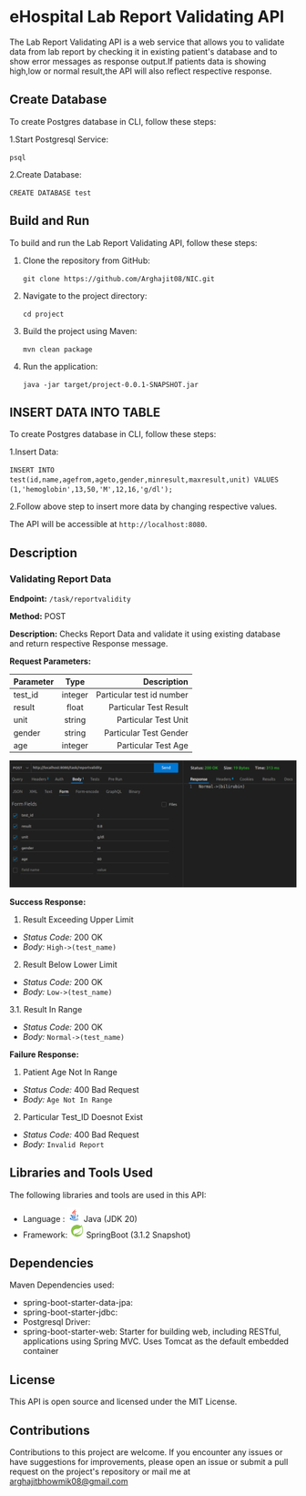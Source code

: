 # eHospital Lab Report Validating API
The Lab Report Validating API is a web service that allows you to validate data from lab report by checking it in existing patient's database and to show error messages as response output.If patients data is showing high,low or normal result,the API will also reflect respective response. 

## Create Database
To create Postgres database in CLI, follow these steps:

1.Start Postgresql Service:

   `psql `

2.Create Database:

   `CREATE DATABASE test `

## Build and Run
To build and run the Lab Report Validating API, follow these steps:

1. Clone the repository from GitHub:
   
   `git clone https://github.com/Arghajit08/NIC.git `
   
2. Navigate to the project directory:
   
   `cd project`
   
3. Build the project using Maven:
   
   `mvn clean package`
   
4. Run the application:
   
   `java -jar target/project-0.0.1-SNAPSHOT.jar`
   
## INSERT DATA INTO TABLE
To create Postgres database in CLI, follow these steps:

1.Insert Data:

   `INSERT INTO test(id,name,agefrom,ageto,gender,minresult,maxresult,unit) VALUES (1,'hemoglobin',13,50,'M',12,16,'g/dl'); `

2.Follow above step to insert more data by changing respective values.

The API will be accessible at `http://localhost:8080`.

## Description
### Validating Report Data
**Endpoint:** `/task/reportvalidity`

**Method:** POST

**Description:** Checks Report Data and validate it using existing database and return respective Response message.

**Request Parameters:**

| Parameter   |      Type      |           Description          |
|-------------|:--------------:|-------------------------------:|
|  test_id    |     integer    |      Particular test id number |
|  result     |     float      |      Particular Test Result    |
|  unit       |     string     |      Particular Test Unit      |
|  gender     |     string     |      Particular Test Gender    |
|  age        |     integer    |      Particular Test Age       |

<center>
<img src="./images/image.png" alt="thunderclient-header">
</center>


**Success Response:**

1. Result Exceeding Upper Limit
- *Status Code:* 200 OK
- *Body:* `High->(test_name)`

2. Result Below Lower Limit
- *Status Code:* 200 OK
- *Body:* `Low->(test_name)`

3.1. Result In Range
- *Status Code:* 200 OK
- *Body:* `Normal->(test_name)`



**Failure Response:**

1. Patient Age Not In Range
- *Status Code:* 400 Bad Request
- *Body:* `Age Not In Range`

2. Particular Test_ID Doesnot Exist
- *Status Code:* 400 Bad Request
- *Body:* `Invalid Report`




## Libraries and Tools Used

The following libraries and tools are used in this API:
- Language : <img src="./images/icons8-java-48.png" height=25> Java (JDK 20) 
- Framework: <img src="./images/icons8-spring-boot-48.png" height=25> SpringBoot (3.1.2 Snapshot) 

## Dependencies
Maven Dependencies used:
- spring-boot-starter-data-jpa:
- spring-boot-starter-jdbc:
- Postgresql Driver: 
- spring-boot-starter-web: Starter for building web, including RESTful, applications using Spring MVC. Uses Tomcat as the default embedded container


## License
This API is open source and licensed under the MIT License.


## Contributions
Contributions to this project are welcome. If you encounter any issues or have suggestions for improvements, please open an issue or submit a pull request on the project's repository or mail me at arghajitbhowmik08@gmail.com
